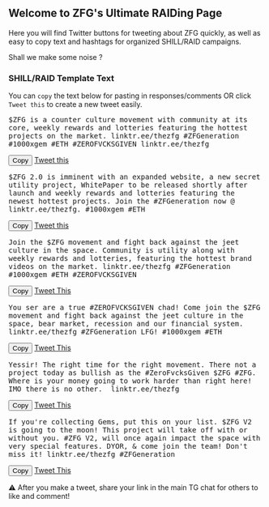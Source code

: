 <script src="https://ajax.googleapis.com/ajax/libs/jquery/2.1.1/jquery.min.js"></script>
<script src="https://cdn.jsdelivr.net/clipboard.js/1.5.12/clipboard.min.js"></script>

<script defer>
$(function(){
  new Clipboard('.copy-text');
});
</script>

## Welcome to ZFG's Ultimate RAIDing Page

Here you will find Twitter buttons for tweeting about ZFG quickly, as well as easy to copy text and hashtags for organized SHILL/RAID campaigns. 

Shall we make some noise ? 

### SHILL/RAID Template Text

You can `copy` the text below for pasting in responses/comments OR click `Tweet this` to create a new tweet easily.

<div id="shill1" ><pre style="white-space: pre-wrap;">
$ZFG is a counter culture movement with community at its core, weekly rewards and lotteries featuring the hottest projects on the market. linktr.ee/thezfg #ZFGeneration #1000xgem #ETH #ZEROFVCKSGIVEN linktr.ee/thezfg
</pre></div>
<input type="button" class="copy-text btn" data-clipboard-target="#shill1" value="Copy">
<a class="btn" href="https://twitter.com/intent/tweet?text=$ZFG is a counter culture movement with community at its core, weekly rewards and lotteries featuring the hottest projects on the market. linktr.ee/thezfg%0d%0d&hashtags=ZFGeneration,1000xgem,ETH,ZEROFVCKSGIVEN">Tweet this</a>

<div id="shill2" ><pre style="white-space: pre-wrap;">
$ZFG 2.0 is imminent with an expanded website, a new secret utility project, WhitePaper to be released shortly after launch and weekly rewards and lotteries featuring the newest hottest projects. Join the #ZFGeneration now @ linktr.ee/thezfg. #1000xgem #ETH
</pre></div>
<input type="button" class="copy-text btn" data-clipboard-target="#shill2" value="Copy">
<a class="btn" href="https://twitter.com/intent/tweet?text=$ZFG 2.0 is imminent with an expanded website, a new secret utility project, WhitePaper to be released shortly after launch and weekly rewards and lotteries featuring the newest hottest projects. Join the %23ZFGeneration now @ linktr.ee/thezfg%0d%0d&hashtags=ZFGeneration,1000xgem,ETH">Tweet this</a>

<div id="shill3" ><pre style="white-space: pre-wrap;">
Join the $ZFG movement and fight back against the jeet culture in the space. Community is utility along with weekly rewards and lotteries, featuring the hottest brand videos on the market. linktr.ee/thezfg #ZFGeneration #1000xgem #ETH #ZEROFVCKSGIVEN
</pre></div>
<input type="button" class="copy-text btn" data-clipboard-target="#shill3" value="Copy">
<a class="btn" href="https://twitter.com/intent/tweet?text=Join the $ZFG movement and fight back against the jeet culture in the space. Community is utility along with weekly rewards and lotteries, featuring the hottest brand videos on the market. linktr.ee/thezfg%0d%0d&hashtags=ZFGeneration,1000xgem,ETH,ZEROFVCKSGIVEN">Tweet This</a>

<div id="shill4" ><pre style="white-space: pre-wrap;">
You ser are a true #ZEROFVCKSGIVEN chad! Come join the $ZFG movement and fight back against the jeet culture in the space, bear market, recession and our financial system. linktr.ee/thezfg #ZFGeneration LFG! #1000xgem #ETH
</pre></div>
<input type="button" class="copy-text btn" data-clipboard-target="#shill4" value="Copy">
<a class="btn" href="https://twitter.com/intent/tweet?text=You ser are a true %23ZEROFVCKSGIVEN chad! Come join the $ZFG movement and fight back against the jeet culture in the space, bear market, recession and our financial system. linktr.ee/thezfg%0d%0d&hashtags=ZFGeneration,1000xgem,ETH,ZEROFVCKSGIVEN">Tweet This</a>

<div id="shill5" ><pre style="white-space: pre-wrap;">
Yessir! The right time for the right movement. There not a project today as bullish as the #ZeroFvcksGiven $ZFG #ZFG. Where is your money going to work harder than right here! IMO there is no other.  linktr.ee/thezfg
</pre></div>
<input type="button" class="copy-text btn" data-clipboard-target="#shill5" value="Copy">
<a class="btn" href="https://twitter.com/intent/tweet?text=Yessir! The right time for the right movement. There not a project today as bullish as the %23ZeroFvcksGiven $ZFG %23ZFG. Where is your money going to work harder than right here! IMO there is no other.  linktr.ee/thezfg">Tweet This</a>

<div id="shill6" ><pre style="white-space: pre-wrap;">
If you're collecting Gems, put this on your list. $ZFG V2 is going to the moon! This project will take off with or without you. #ZFG V2, will once again impact the space with very special features. DYOR, & come join the team! Don't miss it! linktr.ee/thezfg #ZFGeneration
</pre></div>
<input type="button" class="copy-text btn" data-clipboard-target="#shill6" value="Copy">
<a class="btn" href="https://twitter.com/intent/tweet?text=If you're collecting Gems, put this on your list. $ZFG V2 is going to the moon! This project will take off with or without you. %23ZFG V2, will once again impact the space with very special features. DYOR, %26 come join the team! Don't miss it! linktr.ee/thezfg%0d%0d&hashtags=ZFGeneration">Tweet This</a>

⚠️ After you make a tweet, share your link in the main TG chat for others to like and comment!
